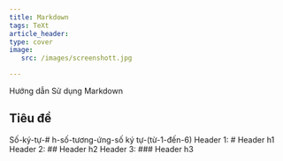 ```yaml
---
title: Markdown
tags: TeXt
article_header:
type: cover
image:
   src: /images/screenshott.jpg

---
```

Hướng dẫn Sử dụng Markdown
<!--more-->

## Tiêu đề
Số-ký-tự-# h-số-tương-ứng-số ký tự-(từ-1-đến-6)
Header 1: # Header h1
Header 2: ## Header h2
Header 3: ### Header h3
<!--stackedit_data:
eyJoaXN0b3J5IjpbLTEzNDY2Mzc0MzcsLTE5NDUyODU1MDVdfQ
==
-->